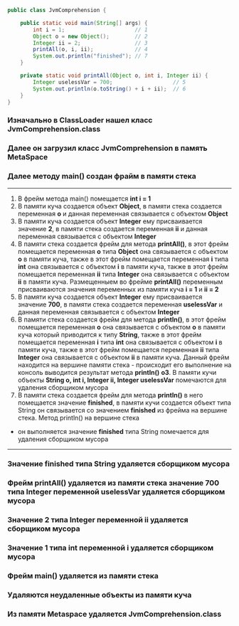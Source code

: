 ```java
public class JvmComprehension {

    public static void main(String[] args) {
        int i = 1;                      // 1
        Object o = new Object();        // 2
        Integer ii = 2;                 // 3
        printAll(o, i, ii);             // 4
        System.out.println("finished"); // 7
    }

    private static void printAll(Object o, int i, Integer ii) {
        Integer uselessVar = 700;                   // 5
        System.out.println(o.toString() + i + ii);  // 6
    }
}
```
### Изначально в ClassLoader нашел класс JvmComprehension.class
### Далее он загрузил класс JvmComprehension в память MetaSpace
### Далее методу main() создан фрайм в памяти стека
***
1. В  фрейм метода main() помещается **int i = 1**
2. В памяти куча создается объект **Object**, в памяти стека создается переменная **o** 
  и данная переменная связывается с объектом **Object**
3. В памяти куча создается объект **Integer** ему присваивается значение **2**, 
  в памяти стека создается переменная **ii** и данная переменная связывается с объектом **Integer**
4. В памяти стека создается фрейм для метода **printAll()**, в этот фрейм помещается переменная **o**
  типа **Object** она связывается с объектом **o** в памяти куча, также в этот фрейм помещается переменная 
  **i** типа **int** она связывается с объектом **i** в памяти куча, также в этот фрейм помещается переменная 
  **ii** типа **Integer** она связывается с объектом **ii** в памяти куча. Размещенныем во фрейме **printAll()** переменным 
  присваиваются значения переменных из памяти куча **i = 1** и **ii = 2**
5. В памяти куча создается объект **Integer** ему присваивается значение **700**, 
  в памяти стека создается переменная **uselessVar** и данная переменная связывается с объектом **Integer**
6. В памяти стека создается фрейм для метода **println()**, в этот фрейм помещается переменная **o**
  она связывается с объектом **o** в памяти куча который приводится к типу **String**, также в этот фрейм помещается переменная 
  **i** типа **int** она связывается с объектом **i** в памяти куча, также в этот фрейм помещается переменная 
  **ii** типа **Integer** она связывается с объектом **ii** в памяти куча. Данный фрейм находится на вершине памяти стека - 
  происходит его выполнение на консоль выводится результат метода **println()**  **о3**. В памяти кучи объекты 
  **String o, int i, Integer ii, Integer uselessVar** помечаются для удаления сборщиком мусора   
7. В памяти стека создается фрейм для метода **println()** в него помещается значение **finished**, в памяти кучи создается 
  объект типа String он связывается со значением **finished** из фрейма на вершине стека. Метод println() на вершине стека 
  - он выполняется значение **finished** типа String помечается для удаления сборщиком мусора
***
### Значение **finished** типа String удаляется сборщиком мусора
### Фрейм printAll() удаляется из памяти стека значение 700 типа Integer переменной uselessVar удаляется сборщиком мусора 
### Значение 2 типа Integer переменной ii удаляется сборщиком мусора 
### Значение 1 типа int переменной i удаляется сборщиком мусора 
### Фрейм main() удаляется из памяти стека 
### Удаляются неудаленные объекты из памяти куча
### Из памяти Metaspace удаляется JvmComprehension.class
 
